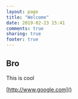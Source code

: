 ```yaml
---
layout: page
title: "Welcome"
date: 2019-02-23 15:41
comments: true
sharing: true
footer: true
---
```


## Bro
This is cool

[http://www.google.com]()
